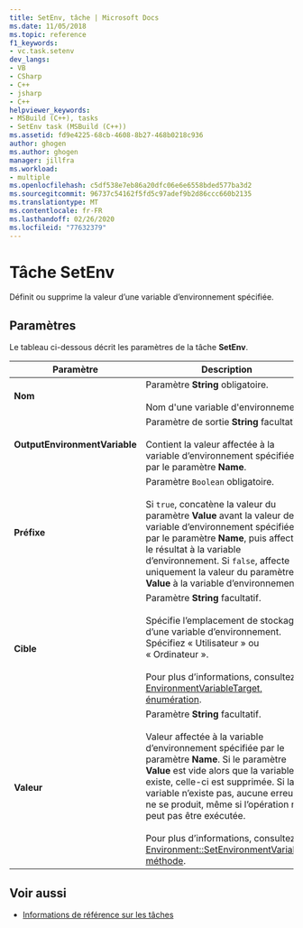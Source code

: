 ```yaml
---
title: SetEnv, tâche | Microsoft Docs
ms.date: 11/05/2018
ms.topic: reference
f1_keywords:
- vc.task.setenv
dev_langs:
- VB
- CSharp
- C++
- jsharp
- C++
helpviewer_keywords:
- MSBuild (C++), tasks
- SetEnv task (MSBuild (C++))
ms.assetid: fd9e4225-68cb-4608-8b27-468b0218c936
author: ghogen
ms.author: ghogen
manager: jillfra
ms.workload:
- multiple
ms.openlocfilehash: c5df538e7eb86a20dfc06e6e6558bded577ba3d2
ms.sourcegitcommit: 96737c54162f5fd5c97adef9b2d86ccc660b2135
ms.translationtype: MT
ms.contentlocale: fr-FR
ms.lasthandoff: 02/26/2020
ms.locfileid: "77632379"
---
```

# <a name="setenv-task"></a>Tâche SetEnv

Définit ou supprime la valeur d’une variable d’environnement spécifiée.

## <a name="parameters"></a>Paramètres

 Le tableau ci-dessous décrit les paramètres de la tâche **SetEnv**.

|Paramètre|Description|
|---------------|-----------------|
|**Nom**|Paramètre **String** obligatoire.<br /><br /> Nom d'une variable d'environnement.|
|**OutputEnvironmentVariable**|Paramètre de sortie **String** facultatif.<br /><br /> Contient la valeur affectée à la variable d’environnement spécifiée par le paramètre **Name**.|
|**Préfixe**|Paramètre `Boolean` obligatoire.<br /><br /> Si `true`, concatène la valeur du paramètre **Value** avant la valeur de la variable d’environnement spécifiée par le paramètre **Name**, puis affecte le résultat à la variable d’environnement. Si `false`, affecte uniquement la valeur du paramètre **Value** à la variable d’environnement.|
|**Cible**|Paramètre **String** facultatif.<br /><br /> Spécifie l’emplacement de stockage d’une variable d’environnement. Spécifiez « Utilisateur » ou « Ordinateur ».<br /><br /> Pour plus d’informations, consultez [EnvironmentVariableTarget, énumération](xref:System.EnvironmentVariableTarget).|
|**Valeur**|Paramètre **String** facultatif.<br /><br /> Valeur affectée à la variable d’environnement spécifiée par le paramètre **Name**. Si le paramètre **Value** est vide alors que la variable existe, celle-ci est supprimée. Si la variable n’existe pas, aucune erreur ne se produit, même si l’opération ne peut pas être exécutée.<br /><br /> Pour plus d’informations, consultez [Environment::SetEnvironmentVariable, méthode](xref:System.Environment.SetEnvironmentVariable%2A).|

## <a name="see-also"></a>Voir aussi

- [Informations de référence sur les tâches](../msbuild/msbuild-task-reference.md)
